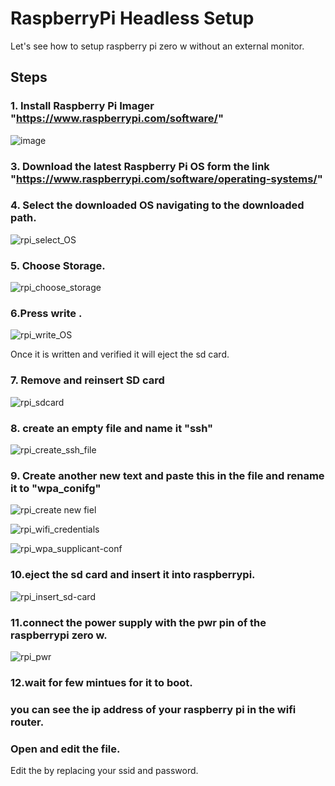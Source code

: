 # RaspberryPi Headless Setup
Let's see how to setup raspberry pi zero w without an external monitor.

## Steps
### 1. Install Raspberry Pi Imager "https://www.raspberrypi.com/software/" 
![image](https://github.com/krishnamoorthy774/RaspberryPi-Headless-setup/assets/133330566/9dec8756-1884-4a77-a0ff-5436d5bc1385)

### 3. Download the latest Raspberry Pi OS form the link "https://www.raspberrypi.com/software/operating-systems/"
### 4. Select the downloaded OS navigating to the downloaded path.
![rpi_select_OS](https://github.com/krishnamoorthy774/RaspberryPi-Headless-setup/assets/133330566/406d6132-00af-4bcf-8a7d-6a1ef058a1df)

### 5. Choose Storage.
![rpi_choose_storage](https://github.com/krishnamoorthy774/RaspberryPi-Headless-setup/assets/133330566/a4a4f8db-b3ff-4df3-9c08-fbc0ed3a8890)

### 6.Press write .
![rpi_write_OS](https://github.com/krishnamoorthy774/RaspberryPi-Headless-setup/assets/133330566/a478b800-7d4b-4ccb-9eba-a3e56286b937)


Once it is written and verified it will eject the sd card.


### 7. Remove and reinsert SD card
![rpi_sdcard](https://github.com/krishnamoorthy774/RaspberryPi-Headless-setup/assets/133330566/ec8ac90a-c176-47c8-a4b8-762c595391f6)

### 8. create an empty file and name it "ssh"
![rpi_create_ssh_file](https://github.com/krishnamoorthy774/RaspberryPi-Headless-setup/assets/133330566/fb697926-f757-4e74-8fc0-f72707113a72)

### 9. Create another new text and paste this in the file and rename it to "wpa_conifg"
![rpi_create new fiel](https://github.com/krishnamoorthy774/RaspberryPi-Headless-setup/assets/133330566/dbe735f2-0874-4f35-9553-f5094b0a85db)

![rpi_wifi_credentials](https://github.com/krishnamoorthy774/RaspberryPi-Headless-setup/assets/133330566/e49e328f-8dd7-4aca-9af1-966399835a72)

![rpi_wpa_supplicant-conf](https://github.com/krishnamoorthy774/RaspberryPi-Headless-setup/assets/133330566/4240348e-c470-4b1d-b377-c8546266713b)

### 10.eject the sd card and insert it into raspberrypi.

![rpi_insert_sd-card](https://github.com/krishnamoorthy774/RaspberryPi-Headless-setup/assets/133330566/0ef3875f-1492-453b-9707-908997bc8e14)


### 11.connect the power supply with the pwr pin of the raspberrypi zero w.
![rpi_pwr](https://github.com/krishnamoorthy774/RaspberryPi-Headless-setup/assets/133330566/a46289da-009f-49fe-bd1f-228dfa1b9028)

### 12.wait for few mintues for it to boot.

### you can see the ip address of your raspberry pi in the wifi router.





### Open and edit the file.
Edit the by replacing your ssid and password.



